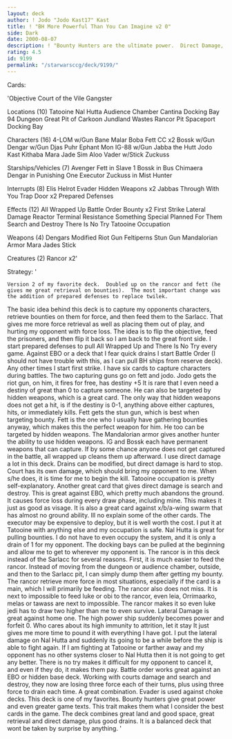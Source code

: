 ```yaml
---
layout: deck
author: ! Jodo "Jodo Kast17" Kast
title: ! "BH More Powerful Than You Can Imagine v2 0"
side: Dark
date: 2000-08-07
description: ! "Bounty Hunters are the ultimate power.  Direct Damage, Capture and Feed."
rating: 4.5
id: 9199
permalink: "/starwarsccg/deck/9199/"
---
```

Cards: 

'Objective Court of the Vile Gangster

Locations (10)
Tatooine
Nal Hutta
Audience Chamber
Cantina
Docking Bay 94
Dungeon
Great Pit of Carkoon
Jundland Wastes
Rancor Pit
Spaceport Docking Bay

Characters (16)
4-LOM w/Gun
Bane Malar
Boba Fett CC x2
Bossk w/Gun
Dengar w/Gun
Djas Puhr
Ephant Mon
IG-88 w/Gun
Jabba the Hutt
Jodo Kast
Kithaba
Mara Jade
Sim Aloo
Vader w/Stick
Zuckuss

Starships/Vehicles (7)
Avenger
Fett in Slave 1
Bossk in Bus
Chimaera
Dengar in Punishing One
Executor
Zuckuss in Mist Hunter

Interrupts (8)
Elis Helrot
Evader
Hidden Weapons x2
Jabbas Through With You
Trap Door x2
Prepared Defenses

Effects (12)
All Wrapped Up
Battle Order
Bounty x2
First Strike
Lateral Damage
Reactor Terminal
Resistance
Something Special Planned For Them
Search and Destroy
There Is No Try
Tatooine Occupation

Weapons (4)
Dengars Modified Riot Gun
Feltiperns Stun Gun
Mandalorian Armor
Mara Jades Stick

Creatures (2)
Rancor x2'

Strategy: '

	Version 2 of my favorite deck.	Doubled up on the rancor and fett (he gives me great retrieval on bounties).  The most important change was the addition of prepared defenses to replace twilek.
   The basic idea behind this deck is to capture my opponents characters, retrieve bounties on them for force, and then feed them to the Sarlacc.  That gives me more force retrieval as well as placing them out of play, and hurting my opponent with force loss.  The idea is to flip the objective, feed the prisoners, and then flip it back so I am back to the great front side.
   I start prepared defenses to pull All Wrapped Up and There Is No Try every game.  Against EBO or a deck that I fear quick drains I start Battle Order (I should not have trouble with this, as I can pull BH ships from reserve deck).  Any other times I start first strike.
   I have six cards to capture characters during battles.  The two capturing guns go on fett and jodo.	Jodo gets the riot gun, on him, it fires for free, has destiny +5  It is rare that I even need a destiny of great than 0 to capture someone.  He can also be targeted by hidden weapons, which is a great card.  The only way that hidden weapons does not get a hit, is if the destiny is 0-1, anything above either captures, hits, or immediately kills.  Fett gets the stun gun, which is best when targeting bounty.  Fett is the one who I usually have gathering bounties anyway, which makes this the perfect weapon for him.	He too can be targeted by hidden weapons.  The Mandalorian armor gives another hunter the ability to use hidden weapons.  IG and Bossk each have permanent weapons that can capture.  If by some chance anyone does not get captured in the battle, all wrapped up cleans them up afterward.
   I use direct damage a lot in this deck.  Drains can be modified, but direct damage is hard to stop.	Court has its own damage, which should bring my opponent to me.  When s/he does, it is time for me to begin the kill.  Tatooine occupation is pretty self-explanatory.	Another great card that gives direct damage is search and destroy.  This is great against EBO, which pretty much abandons the ground.  It causes force loss during every draw phase, including mine.  This makes it just as good as visage.  It is also a great card against x/b/a-wing swarm that has almost no ground ability.
   Ill no explain some of the other cards.  The executor may be expensive to deploy, but it is well worth the cost.  I put it at Tatooine with anything else and my occupation is safe.  Nal Hutta is great for pulling bounties.  I do not have to even occupy the system, and it is only a drain of 1 for my opponent.  The docking bays can be pulled at the beginning and allow me to get to wherever my opponent is.  The rancor is in this deck instead of the Sarlacc for several reasons.  First, it is much easier to feed the rancor.  Instead of moving from the dungeon or audience chamber, outside, and then to the Sarlacc pit, I can simply dump them after getting my bounty.	The rancor retrieve more force in most situations, especially if the card is a main, which I will primarily be feeding.  The rancor also does not miss.  It is next to impossible to feed luke or obi to the rancor, even leia, Orrimaarko, melas or tawass are next to impossible.  The rancor makes it so even luke jedi has to draw two higher than me to even survive.
   Lateral Damage is great against home one.  The high power ship suddenly becomes power and forfeit 0.  Who cares about its high immunity to attrition, let it stay  It just gives me more time to pound it with everything I have got.  I put the lateral damage on Nal Hutta and suddenly its going to be a while before the ship is able to fight again.  If I am fighting at Tatooine or farther away and my opponent has no other systems closer to Nal Hutta then it is not going to get any better.  There is no try makes it difficult for my opponent to cancel it, and even if they do, it makes them pay.
   Battle order works great against an EBO or hidden base deck.  Working with courts damage and search and destroy, they now are losing three force each of their turns, plus using three force to drain each time.  A great combination.
   Evader is used against choke decks.
   This deck is one of my favorites.  Bounty hunters give great power and even greater game texts.  This trait makes them what I consider the best cards in the game.  The deck combines great land and good space, great retrieval and direct damage, plus good drains.  It is a balanced deck that wont be taken by surprise by anything.
'
